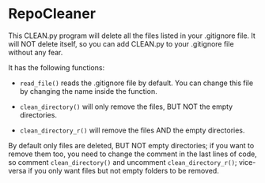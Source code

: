 # RepoCleaner

This CLEAN.py program will delete all the files listed in your .gitignore file.
It will NOT delete itself, so you can add CLEAN.py to your .gitignore file without any fear.

It has the following functions:

* `read_file()` reads the .gitignore file by default. You can change this file by changing the name inside the function.

* `clean_directory()` will only remove the files, BUT NOT the empty directories.

* `clean_directory_r()` will remove the files AND the empty directories.

By default only files are deleted, BUT NOT empty directories; if you want to remove them too, you need to change the comment in the last lines of code, so comment `clean_directory()` and uncomment `clean_directory_r()`; vice-versa if you only want files but not empty folders to be removed.